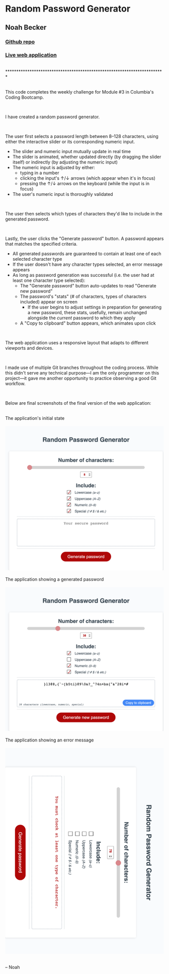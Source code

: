 # Random Password Generator
## Noah Becker

### [Github repo](https://github.com/noah35becker/random-password-generator/)

### [Live web application](https://noah35becker.github.io/random-password-generator/)
<br/>
************************************************************************

<br/>
<br/>

This code completes the weekly challenge for Module #3 in Columbia's Coding Bootcamp.


<br/>

I have created a random password generator.


<br/>

The user first selects a password length between 8–128 characters, using either the interactive slider or its corresponding numeric input.

- The slider and numeric input mutually update in real time
- The slider is animated, whether updated directly (by dragging the slider itself) or indirectly (by adjusting the numeric input)
- The numeric input is adjusted by either:
    - typing in a number
    - clicking the input's ↑/↓ arrows (which appear when it's in focus)
    - pressing the ↑/↓ arrows on the keyboard (while the input is in focus)
- The user's numeric input is thoroughly validated


<br/>

The user then selects which types of characters they'd like to include in the generated password.


<br/>

Lastly, the user clicks the "Generate password" button. A password appears that matches the specified criteria.

- All generated passwords are guaranteed to contain at least one of each selected character type
- If the user doesn't have any character types selected, an error message appears
- As long as password generation was successful (i.e. the user had at least one character type selected):
    - The "Generate password" button auto-updates to read "Generate new password"
    - The password's "stats" (# of characters, types of characters included) appear on screen
        - If the user begins to adjust settings in preparation for generating a new password, these stats, usefully, remain unchanged alongside the <em>current</em> password to which they apply
    - A "Copy to clipboard" button appears, which animates upon click


<br/>

The web application uses a responsive layout that adapts to different viewports and devices.


<br/>

I made use of multiple Git branches throughout the coding process. While this didn't serve any technical purpose—I am the only programmer on this project—it gave me another opportunity to practice observing a good Git workflow.


<br/>

Below are final screenshots of the final version of the web application:

<br/>
The application's initial state
<br/>
<br/>
<img src="assets/final-screenshots/initital-state.png" width="600"/>
<br/>

<br/>
The application showing a generated password
<br/>
<br/>
<img src="assets/final-screenshots/sample-password.png" width="600"/>
<br/>

<br/>
The application showing an error message
<br/>
<br/>
<img src="assets/final-screenshots/error-msg.png" width="600"/>
<br/>


<br/>

– Noah